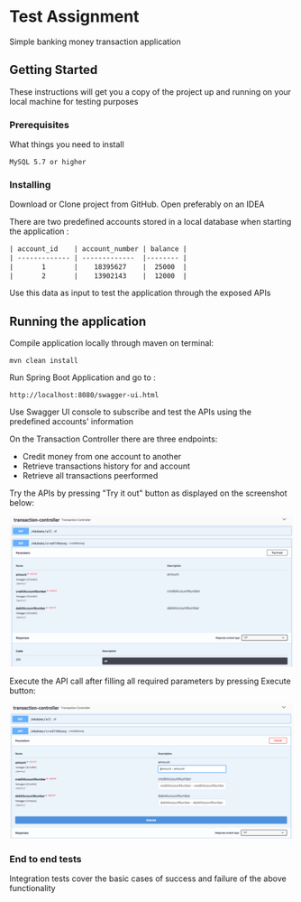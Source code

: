 # Test Assignment 

Simple banking money transaction application

## Getting Started

These instructions will get you a copy of the project up and running on your local machine for testing purposes

### Prerequisites

What things you need to install

```
MySQL 5.7 or higher
```

### Installing

Download or Clone project from GitHub. Open preferably on an IDEA

There are two predefined accounts stored in a local database when starting the application :

```
| account_id    | account_number | balance | 
| ------------- | -------------  |-------- |
|       1       |    18395627    |  25000  | 
|       2       |    13902143    |  12000  |
```

Use this data as input to test the application through the exposed APIs

## Running the application

Compile application locally through maven on terminal:
```
mvn clean install
```
Run Spring Boot Application and go to :

```
http://localhost:8080/swagger-ui.html
```

Use Swagger UI console to subscribe and test the APIs using the predefined accounts' information

On the Transaction Controller there are three endpoints:

* Credit money from one account to another
* Retrieve transactions history for and account
* Retrieve all transactions peerformed

Try the APIs by pressing "Try it out" button as displayed on the screenshot below:

![Screenshot](swagger-try-it.png)

Execute the API call after filling all required parameters by pressing Execute button:

![Screenshot](swagger-execute.png)

### End to end tests

Integration tests cover the basic cases of success and failure of the above functionality

